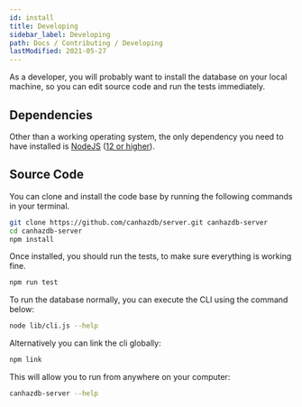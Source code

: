 ```yaml
---
id: install
title: Developing
sidebar_label: Developing
path: Docs / Contributing / Developing
lastModified: 2021-05-27
---
```


As a developer, you will probably want to install the database on your local machine, so you can edit source code and run the tests immediately.

## Dependencies
Other than a working operating system, the only dependency you need to have installed is [NodeJS](https://nodejs.org/en/) ([12 or higher](https://github.com/nvm-sh/nvm)).

## Source Code
You can clone and install the code base by running the following commands in your terminal.

```bash
git clone https://github.com/canhazdb/server.git canhazdb-server
cd canhazdb-server
npm install
```

Once installed, you should run the tests, to make sure everything is working fine.

```bash
npm run test
```

To run the database normally, you can execute the CLI using the command below:

```bash
node lib/cli.js --help
```

Alternatively you can link the cli globally:

```bash
npm link
```

This will allow you to run from anywhere on your computer:

```bash
canhazdb-server --help
```
